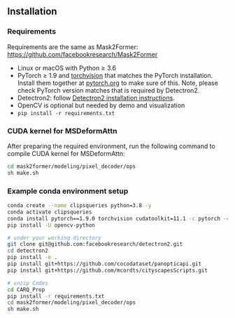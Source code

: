 ## Installation

### Requirements

Requirements are the same as Mask2Former: https://github.com/facebookresearch/Mask2Former

- Linux or macOS with Python ≥ 3.6
- PyTorch ≥ 1.9 and [torchvision](https://github.com/pytorch/vision/) that matches the PyTorch installation.
  Install them together at [pytorch.org](https://pytorch.org) to make sure of this. Note, please check
  PyTorch version matches that is required by Detectron2.
- Detectron2: follow [Detectron2 installation instructions](https://detectron2.readthedocs.io/tutorials/install.html).
- OpenCV is optional but needed by demo and visualization
- `pip install -r requirements.txt`

### CUDA kernel for MSDeformAttn
After preparing the required environment, run the following command to compile CUDA kernel for MSDeformAttn:

```bash
cd mask2former/modeling/pixel_decoder/ops
sh make.sh
```

### Example conda environment setup
```bash
conda create --name clipsqueries python=3.8 -y
conda activate clipsqueries
conda install pytorch==1.9.0 torchvision cudatoolkit=11.1 -c pytorch -c nvidia
pip install -U opencv-python

# under your working directory
git clone git@github.com:facebookresearch/detectron2.git
cd detectron2
pip install -e .
pip install git+https://github.com/cocodataset/panopticapi.git
pip install git+https://github.com/mcordts/cityscapesScripts.git

# unzip Codes
cd CARQ_Prop
pip install -r requirements.txt
cd mask2former/modeling/pixel_decoder/ops
sh make.sh
```
